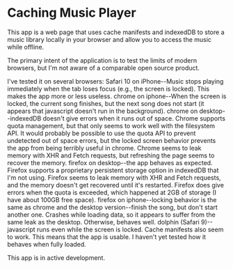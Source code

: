 # Caching Music Player

This app is a web page that uses cache manifests and indexedDB to store a music library locally in your browser and allow you to access the music while offline.

The primary intent of the application is to test the limits of modern browsers, but I'm not aware of a comparable open source product.

I've tested it on several browsers:
Safari 10 on iPhone--Music stops playing immediately when the tab loses focus (e.g., the screen is locked).  This makes the app more or less useless.
chrome on iphone--When the screen is locked, the current song finishes, but the next song does not start (it appears that javascript doesn't run in the background).
chrome on desktop--indexedDB doesn't give errors when it runs out of space.  Chrome supports quota management, but that only seems to work well with the filesystem API.  It would probably be possible to use the quota API to prevent undetected out of space errors, but the locked screen behavior prevents the app from being terribly useful in chrome.  Chrome seems to leak memory with XHR and Fetch requests, but refreshing the page seems to recover the memory.
firefox on desktop--the app behaves as expected.  Firefox supports a proprietary persistent storage option in indexedDB that I'm not using.  Firefox seems to leak memory with XHR and Fetch requests, and the memory doesn't get recovered until it's restarted.  Firefox does give errors when the quota is exceeded, which happened at 2GB of storage (I have about 100GB free space).
firefox on iphone--locking behavior is the same as chrome and the desktop version--finish the song, but don't start another one.  Crashes while loading data, so it appears to suffer from the same leak as the desktop.  Otherwise, behaves well.
dolphin (Safari 9)--javascript runs even while the screen is locked.  Cache manifests also seem to work.  This means that the app is usable.  I haven't yet tested how it behaves when fully loaded.

This app is in active development.
